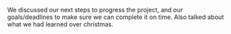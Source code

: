 We discussed our next steps to progress the project, and our goals/deadlines to make sure we can complete it on time.
Also talked about what we had learned over christmas.